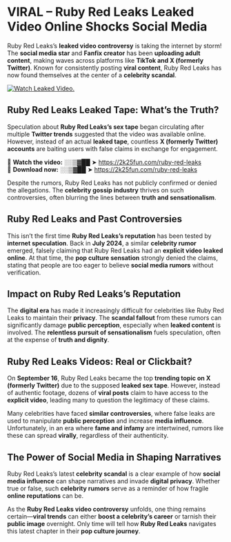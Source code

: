 # VIRAL – Ruby Red Leaks Leaked Video Online Shocks Social Media 

Ruby Red Leaks’s **leaked video controversy** is taking the internet by storm! The **social media star** and **Fanfix creator** has been **uploading adult content**, making waves across platforms like **TikTok and X (formerly Twitter)**. Known for consistently posting **viral content**, Ruby Red Leaks has now found themselves at the center of a **celebrity scandal**.  

[![Watch Leaked Video.](https://miro.medium.com/v2/resize:fit:828/format:webp/1*cilzJN44JGOrTw9NJCrNHA.gif "Watch Leaked Video")](https://2k25fun.com/ruby-red-leaks)

## **Ruby Red Leaks Leaked Tape: What’s the Truth?**  
Speculation about **Ruby Red Leaks’s sex tape** began circulating after multiple **Twitter trends** suggested that the video was available online. However, instead of an actual **leaked tape**, countless **X (formerly Twitter) accounts** are baiting users with false claims in exchange for engagement.  

🔹 **Watch the video:** ░░▒▓██ ➤ https://2k25fun.com/ruby-red-leaks  
🔹 **Download now:** ░░▒▓██ ➤ https://2k25fun.com/ruby-red-leaks  

Despite the rumors, Ruby Red Leaks has not publicly confirmed or denied the allegations. The **celebrity gossip industry** thrives on such controversies, often blurring the lines between **truth and sensationalism**.  

## **Ruby Red Leaks and Past Controversies**  
This isn’t the first time **Ruby Red Leaks’s reputation** has been tested by **internet speculation**. Back in **July 2024**, a similar **celebrity rumor** emerged, falsely claiming that Ruby Red Leaks had an **explicit video leaked online**. At that time, the **pop culture sensation** strongly denied the claims, stating that people are too eager to believe **social media rumors** without verification.  

## **Impact on Ruby Red Leaks’s Reputation**  
The **digital era** has made it increasingly difficult for celebrities like Ruby Red Leaks to maintain their **privacy**. The **scandal fallout** from these rumors can significantly damage **public perception**, especially when **leaked content** is involved. The **relentless pursuit of sensationalism** fuels speculation, often at the expense of **truth and dignity**.  

## **Ruby Red Leaks Videos: Real or Clickbait?**  
On **September 16**, Ruby Red Leaks became the top **trending topic on X (formerly Twitter)** due to the supposed **leaked sex tape**. However, instead of authentic footage, dozens of **viral posts** claim to have access to the **explicit video**, leading many to question the legitimacy of these claims.  

Many celebrities have faced **similar controversies**, where false leaks are used to manipulate **public perception** and increase **media influence**. Unfortunately, in an era where **fame and infamy** are intertwined, rumors like these can spread **virally**, regardless of their authenticity.  

## **The Power of Social Media in Shaping Narratives**  
Ruby Red Leaks’s latest **celebrity scandal** is a clear example of how **social media influence** can shape narratives and invade **digital privacy**. Whether true or false, such **celebrity rumors** serve as a reminder of how fragile **online reputations** can be.  

As the **Ruby Red Leaks video controversy** unfolds, one thing remains certain—**viral trends** can either **boost a celebrity’s career** or tarnish their **public image** overnight. Only time will tell how **Ruby Red Leaks** navigates this latest chapter in their **pop culture journey**. 
